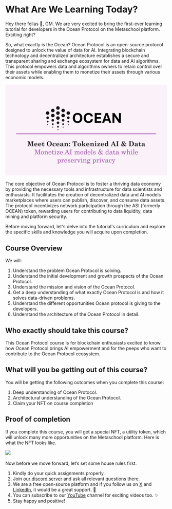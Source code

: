 # What Are We Learning Today?

Hey there fellas 👋, GM. We are very excited to bring the first-ever learning tutorial for developers in the Ocean Protocol on the Metaschool platform. Exciting right?

So, what exactly is the Ocean? Ocean Protocol is an open-source protocol designed to unlock the value of data for AI. Integrating blockchain technology and decentralized architecture establishes a secure and transparent sharing and exchange ecosystem for data and AI algorithms. This protocol empowers data and algorithms owners to retain control over their assets while enabling them to monetize their assets through various economic models.

![slide1 (1).png](https://github.com/0xmetaschool/Learning-Projects/blob/main/assests_for_all/Ocean%20C1%20/Lesson%201%20What%20Are%20We%20Learning%20Today/slide1_(1).webp?raw=true)

The core objective of Ocean Protocol is to foster a thriving data economy by providing the necessary tools and infrastructure for data scientists and enthusiasts. It facilitates the creation of decentralized data and AI models marketplaces where users can publish, discover, and consume data assets. The protocol incentivizes network participation through the ASI (formerly OCEAN) token, rewarding users for contributing to data liquidity, data mining and platform security.

Before moving forward, let's delve into the tutorial's curriculum and explore the specific skills and knowledge you will acquire upon completion.

## Course Overview

We will:

1. Understand the problem Ocean Protocol is solving.
2. Understand the initial development and growth prospects of the Ocean Protocol.
3. Understand the mission and vision of the Ocean Protocol.
4. Get a deep understanding of what exactly Ocean Protocol is and how it solves data-driven problems.
5. Understand the different opportunities Ocean protocol is giving to the developers.
6. Understand the architecture of the Ocean Protocol in detail.

## Who exactly should take this course?

This Ocean Protocol course is for blockchain enthusiasts excited to know how Ocean Protocol brings AI empowerment and for the peeps who want to contribute to the Ocean Protocol ecosystem.

## What will you be getting out of this course?

You will be getting the following outcomes when you complete this course:

1. Deep understanding of Ocean Protocol.
2. Architectural understanding of the Ocean Protocol.
3. Claim your NFT on course completion

## Proof of completion
If you complete this course, you will get a special NFT, a utility token, which will unlock many more opportunities on the Metaschool platform. Here is what the NFT looks like.

![](https://raw.githubusercontent.com/0xmetaschool/Learning-Projects/refs/heads/main/assests_for_all/Ocean%20C1%20/Lesson%201%20What%20Are%20We%20Learning%20Today/oceanc1.webp)


Now before we move forward, let’s set some house rules first.

1. Kindly do your quick assignments properly.
2. Join [our discord server](https://bit.ly/core-course-discord) and ask all relevant questions there.
3. We are a free open-source platform and if you follow us on [X](https://bit.ly/core-course-twitter) and [LinkedIn](https://bit.ly/core-course-linkedIn), it would be a great support. 🫣
4. You can subscribe to our [YouTube](https://bit.ly/core-course-youtube) channel for exciting videos too. ✨
5. Stay happy and positive!
